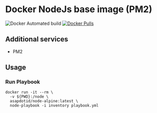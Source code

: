 # Docker NodeJs base image (PM2)

![Docker Automated build](https://img.shields.io/docker/automated/asapdotid/node-alpine) [![Docker Pulls](https://img.shields.io/docker/pulls/asapdotid/node-alpine.svg)](https://hub.docker.com/r/asapdotid/node-alpine/)

## Additional services

-   PM2

## Usage

### Run Playbook

```
docker run -it --rm \
  -v ${PWD}:/node \
  asapdotid/node-alpine:latest \
  node-playbook -i inventory playbook.yml
```
